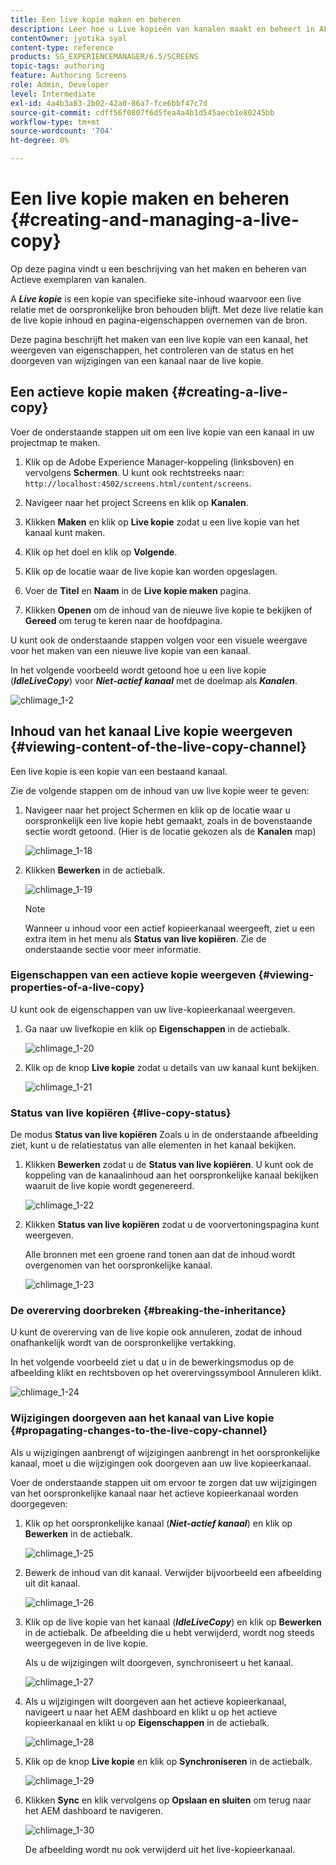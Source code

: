 ```yaml
---
title: Een live kopie maken en beheren
description: Leer hoe u Live kopieën van kanalen maakt en beheert in AEM Screens.
contentOwner: jyotika syal
content-type: reference
products: SG_EXPERIENCEMANAGER/6.5/SCREENS
topic-tags: authoring
feature: Authoring Screens
role: Admin, Developer
level: Intermediate
exl-id: 4a4b3a83-2b02-42a0-86a7-fce6bbf47c7d
source-git-commit: cdff56f0807f6d5fea4a4b1d545aecb1e80245bb
workflow-type: tm+mt
source-wordcount: '704'
ht-degree: 0%

---
```


# Een live kopie maken en beheren {#creating-and-managing-a-live-copy}

Op deze pagina vindt u een beschrijving van het maken en beheren van Actieve exemplaren van kanalen.

A ***Live kopie*** is een kopie van specifieke site-inhoud waarvoor een live relatie met de oorspronkelijke bron behouden blijft. Met deze live relatie kan de live kopie inhoud en pagina-eigenschappen overnemen van de bron.

Deze pagina beschrijft het maken van een live kopie van een kanaal, het weergeven van eigenschappen, het controleren van de status en het doorgeven van wijzigingen van een kanaal naar de live kopie.


## Een actieve kopie maken {#creating-a-live-copy}

Voer de onderstaande stappen uit om een live kopie van een kanaal in uw projectmap te maken.

1. Klik op de Adobe Experience Manager-koppeling (linksboven) en vervolgens **Schermen**. U kunt ook rechtstreeks naar: `http://localhost:4502/screens.html/content/screens`.

1. Navigeer naar het project Screens en klik op **Kanalen**.
1. Klikken **Maken** en klik op **Live kopie** zodat u een live kopie van het kanaal kunt maken.
1. Klik op het doel en klik op **Volgende**.
1. Klik op de locatie waar de live kopie kan worden opgeslagen.
1. Voer de **Titel** en **Naam** in de **Live kopie maken** pagina.

1. Klikken **Openen** om de inhoud van de nieuwe live kopie te bekijken of **Gereed** om terug te keren naar de hoofdpagina.

U kunt ook de onderstaande stappen volgen voor een visuele weergave voor het maken van een nieuwe live kopie van een kanaal.

In het volgende voorbeeld wordt getoond hoe u een live kopie (***IdleLiveCopy***) voor ***Niet-actief kanaal*** met de doelmap als ***Kanalen***.

![chlimage_1-2](assets/chlimage_1-2.gif)

## Inhoud van het kanaal Live kopie weergeven {#viewing-content-of-the-live-copy-channel}

Een live kopie is een kopie van een bestaand kanaal.

Zie de volgende stappen om de inhoud van uw live kopie weer te geven:

1. Navigeer naar het project Schermen en klik op de locatie waar u oorspronkelijk een live kopie hebt gemaakt, zoals in de bovenstaande sectie wordt getoond. (Hier is de locatie gekozen als de **Kanalen** map)

   ![chlimage_1-18](assets/chlimage_1-18.png)

1. Klikken **Bewerken** in de actiebalk.

   ![chlimage_1-19](assets/chlimage_1-19.png)

   >[!NOTE]
   >
   >Wanneer u inhoud voor een actief kopieerkanaal weergeeft, ziet u een extra item in het menu als **Status van live kopiëren**. Zie de onderstaande sectie voor meer informatie.

### Eigenschappen van een actieve kopie weergeven {#viewing-properties-of-a-live-copy}

U kunt ook de eigenschappen van uw live-kopieerkanaal weergeven.

1. Ga naar uw livefkopie en klik op **Eigenschappen** in de actiebalk.

   ![chlimage_1-20](assets/chlimage_1-20.png)

1. Klik op de knop **Live kopie** zodat u details van uw kanaal kunt bekijken.

   ![chlimage_1-21](assets/chlimage_1-21.png)

### Status van live kopiëren {#live-copy-status}

De modus **Status van live kopiëren** Zoals u in de onderstaande afbeelding ziet, kunt u de relatiestatus van alle elementen in het kanaal bekijken.

1. Klikken **Bewerken** zodat u de **Status van live kopiëren**. U kunt ook de koppeling van de kanaalinhoud aan het oorspronkelijke kanaal bekijken waaruit de live kopie wordt gegenereerd.

   ![chlimage_1-22](assets/chlimage_1-22.png)

1. Klikken **Status van live kopiëren** zodat u de voorvertoningspagina kunt weergeven.

   Alle bronnen met een groene rand tonen aan dat de inhoud wordt overgenomen van het oorspronkelijke kanaal.

   ![chlimage_1-23](assets/chlimage_1-23.png)

### De overerving doorbreken {#breaking-the-inheritance}

U kunt de overerving van de live kopie ook annuleren, zodat de inhoud onafhankelijk wordt van de oorspronkelijke vertakking.

In het volgende voorbeeld ziet u dat u in de bewerkingsmodus op de afbeelding klikt en rechtsboven op het overervingssymbool Annuleren klikt.

![chlimage_1-24](assets/chlimage_1-24.png)

### Wijzigingen doorgeven aan het kanaal van Live kopie {#propagating-changes-to-the-live-copy-channel}

Als u wijzigingen aanbrengt of wijzigingen aanbrengt in het oorspronkelijke kanaal, moet u die wijzigingen ook doorgeven aan uw live kopieerkanaal.

Voer de onderstaande stappen uit om ervoor te zorgen dat uw wijzigingen van het oorspronkelijke kanaal naar het actieve kopieerkanaal worden doorgegeven:

1. Klik op het oorspronkelijke kanaal (***Niet-actief kanaal***) en klik op **Bewerken** in de actiebalk.

   ![chlimage_1-25](assets/chlimage_1-25.png)

1. Bewerk de inhoud van dit kanaal. Verwijder bijvoorbeeld een afbeelding uit dit kanaal.

   ![chlimage_1-26](assets/chlimage_1-26.png)

1. Klik op de live kopie van het kanaal (***IdleLiveCopy***) en klik op **Bewerken** in de actiebalk. De afbeelding die u hebt verwijderd, wordt nog steeds weergegeven in de live kopie.

   Als u de wijzigingen wilt doorgeven, synchroniseert u het kanaal.

   ![chlimage_1-27](assets/chlimage_1-27.png)

1. Als u wijzigingen wilt doorgeven aan het actieve kopieerkanaal, navigeert u naar het AEM dashboard en klikt u op het actieve kopieerkanaal en klikt u op **Eigenschappen** in de actiebalk.

   ![chlimage_1-28](assets/chlimage_1-28.png)

1. Klik op de knop **Live kopie** en klik op **Synchroniseren** in de actiebalk.

   ![chlimage_1-29](assets/chlimage_1-29.png)

1. Klikken **Sync** en klik vervolgens op **Opslaan en sluiten** om terug naar het AEM dashboard te navigeren.

   ![chlimage_1-30](assets/chlimage_1-30.png)

   De afbeelding wordt nu ook verwijderd uit het live-kopieerkanaal.

